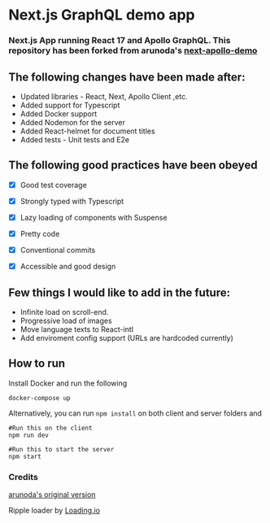 # Next.js GraphQL demo app

### Next.js App running React 17 and Apollo GraphQL. This repository has been forked from arunoda's [next-apollo-demo](https://github.com/arunoda/next-apollo-demo)


## The following changes have been made after:

- Updated libraries - React, Next, Apollo Client ,etc.
- Added support for Typescript
- Added Docker support
- Added Nodemon for the server
- Added React-helmet for document titles
- Added tests - Unit tests and E2e


## The following good practices have been obeyed

- [x] Good test coverage
- [x] Strongly typed with Typescript
- [x] Lazy loading of components with Suspense
- [x] Pretty code
- [x] Conventional commits
- [x] Accessible and good design


## Few things I would like to add in the future:

- Infinite load on scroll-end.
- Progressive load of images
- Move language texts to React-intl
- Add enviroment config support (URLs are hardcoded currently)


## How to run

Install Docker and run the following

```
docker-compose up
```

Alternatively, you can run `npm install` on both client and server folders and
```
#Run this on the client
npm run dev

#Run this to start the server
npm start
```

### Credits

[arunoda's original version](https://github.com/arunoda/next-apollo-demo)

Ripple loader by [Loading.io ](https://loading.io/css/)
